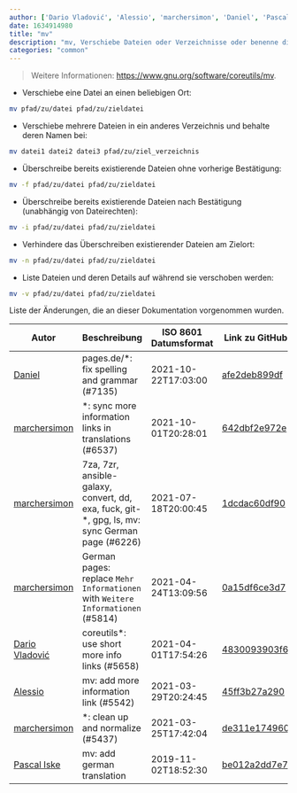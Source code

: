 ```yaml
---
author: ['Dario Vladović', 'Alessio', 'marchersimon', 'Daniel', 'Pascal Iske']
date: 1634914980
title: "mv"
description: "mv, Verschiebe Dateien oder Verzeichnisse oder benenne diese um."
categories: "common"
---
```

> Weitere Informationen: <https://www.gnu.org/software/coreutils/mv>.

- Verschiebe eine Datei an einen beliebigen Ort:

```bash
mv pfad/zu/datei pfad/zu/zieldatei
```

- Verschiebe mehrere Dateien in ein anderes Verzeichnis und behalte deren Namen bei:

```bash
mv datei1 datei2 datei3 pfad/zu/ziel_verzeichnis
```

- Überschreibe bereits existierende Dateien ohne vorherige Bestätigung:

```bash
mv -f pfad/zu/datei pfad/zu/zieldatei
```

- Überschreibe bereits existierende Dateien nach Bestätigung (unabhängig von Dateirechten):

```bash
mv -i pfad/zu/datei pfad/zu/zieldatei
```

- Verhindere das Überschreiben existierender Dateien am Zielort:

```bash
mv -n pfad/zu/datei pfad/zu/zieldatei
```

- Liste Dateien und deren Details auf während sie verschoben werden:

```bash
mv -v pfad/zu/datei pfad/zu/zieldatei
```
Liste der Änderungen, die an dieser Dokumentation vorgenommen wurden.


Autor | Beschreibung | ISO 8601 Datumsformat | Link zu GitHub
------|-----|-----|-----
[Daniel](mailto:71837281+darmiel@users.noreply.github.com) | pages.de/*: fix spelling and grammar (#7135) | 2021-10-22T17:03:00 | [afe2deb899df](https://github.com/tldr-pages/tldr/commit/afe2deb899df7f1b3252bdd1326e56988568acce)
[marchersimon](mailto:50295997+marchersimon@users.noreply.github.com) | *: sync more information links in translations (#6537) | 2021-10-01T20:28:01 | [642dbf2e972e](https://github.com/tldr-pages/tldr/commit/642dbf2e972e388fab8c84ba3b4685fb862b6454)
[marchersimon](mailto:50295997+marchersimon@users.noreply.github.com) | 7za, 7zr, ansible-galaxy, convert, dd, exa, fuck, git-*, gpg, ls, mv: sync German page (#6226) | 2021-07-18T20:00:45 | [1dcdac60df90](https://github.com/tldr-pages/tldr/commit/1dcdac60df901488a051d3f2f2e4171a158be904)
[marchersimon](mailto:50295997+marchersimon@users.noreply.github.com) | German pages: replace `Mehr Informationen` with `Weitere Informationen` (#5814) | 2021-04-24T13:09:56 | [0a15df6ce3d7](https://github.com/tldr-pages/tldr/commit/0a15df6ce3d790b71b8fa4ae2e8befe0ed0806c7)
[Dario Vladović](mailto:d.vladimyr@gmail.com) | coreutils*: use short more info links (#5658) | 2021-04-01T17:54:26 | [4830093903f6](https://github.com/tldr-pages/tldr/commit/4830093903f66ccf3ebbc2ecf477286e45edac59)
[Alessio](mailto:25589202+tomadojuice@users.noreply.github.com) | mv: add more information link (#5542) | 2021-03-29T20:24:45 | [45ff3b27a290](https://github.com/tldr-pages/tldr/commit/45ff3b27a290a760ee43340226e4e85e2091dbfc)
[marchersimon](mailto:50295997+marchersimon@users.noreply.github.com) | *: clean up and normalize (#5437) | 2021-03-25T17:42:04 | [de311e174960](https://github.com/tldr-pages/tldr/commit/de311e17496083a7f805793ef228995ecc7e8c97)
[Pascal Iske](mailto:info@pascal-iske.de) | mv: add german translation | 2019-11-02T18:52:30 | [be012a2dd7e7](https://github.com/tldr-pages/tldr/commit/be012a2dd7e728ac629af09e04bfc588cc7d1efd)

